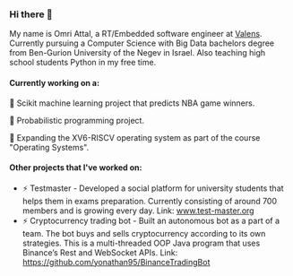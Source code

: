 ### Hi there 👋
My name is Omri Attal, a RT/Embedded software engineer at [Valens](https://www.valens.com/). Currently pursuing a Computer Science with Big Data bachelors degree from Ben-Gurion University of the Negev in Israel. Also teaching high school students Python in my free time.


#### Currently working on a: 
🔭 Scikit machine learning project that predicts NBA game winners.

🔭 Probabilistic programming project.

🔭 Expanding the XV6-RISCV operating system as part of the course "Operating Systems".

#### Other projects that I've worked on:
* ⚡ Testmaster - Developed a social platform for university students that helps them in exams preparation. Currently consisting of around 700 members and is growing every day. Link: www.test-master.org
* ⚡ Cryptocurrency trading bot - Built an autonomous bot as a part of a team. The bot buys and sells cryptocurrency according to its own strategies. This is a multi-threaded OOP Java program that uses Binance’s Rest and WebSocket APIs. Link: https://github.com/yonathan95/BinanceTradingBot

<!--
**omriattal/omriattal** is a ✨ _special_ ✨ repository because its `README.md` (this file) appears on your GitHub profile.

Here are some ideas to get you started:

- 🔭 I’m currently working on ...
- 🌱 I’m currently learning ...
- 👯 I’m looking to collaborate on ...
- 🤔 I’m looking for help with ...
- 💬 Ask me about ...
- 📫 How to reach me: ...
- 😄 Pronouns: ...
- ⚡ Fun fact: ...
-->
